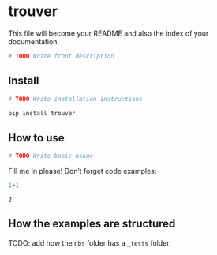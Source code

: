 trouver
================

<!-- WARNING: THIS FILE WAS AUTOGENERATED! DO NOT EDIT! -->

This file will become your README and also the index of your
documentation.

``` python
# TODO Write front description
```

## Install

``` python
# TODO Write installation instructions
```

``` sh
pip install trouver
```

## How to use

``` python
# TODO Write basic usage
```

Fill me in please! Don’t forget code examples:

``` python
1+1
```

    2

## How the examples are structured

TODO: add how the `nbs` folder has a `_tests` folder.
